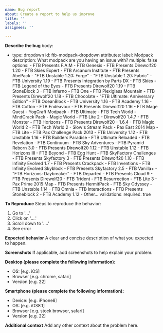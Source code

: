 ```yaml
---
name: Bug report
about: Create a report to help us improve
title: ''
labels: ''
assignees: ''

---
```


**Describe the bug**
body:
  - type: dropdown
    id: ftb-modpack-dropdown
    attributes:
      label: Modpack
      description: What modpack are you having an issue with?
      multiple: false
      options:
        - FTB Presents F.A.M
        - FTB Genesis
        - FTB Presents Direwolf20 1.20
        - FTB Skies Expert
        - FTB Arcanum Institute
        - FTB Presents AbePack
        - "FTB Unstable 1.20: Forge"
        - "FTB Unstable 1.20: Fabric"
        - FTB University 1.19
        - FTB Presents Integration by Parts DX
        - FTB Skies
        - FTB Legend of the Eyes
        - FTB Presents Direwolf20 1.19
        - FTB StoneBlock 3
        - FTB Inferno
        - FTB One
        - FTB Plexiglass Mountain
        - FTB Presents Direwolf20 1.18
        - FTB Chocolate
        - "FTB Ultimate: Anniversary Edition"
        - FTB OceanBlock
        - FTB University 1.16
        - FTB Academy 1.16
        - FTB Cotton
        - FTB Endeavour
        - FTB Presents Direwolf20 1.16
        - FTB Mage Quest
        - YogCraft Modpack
        - FTB Ultimate
        - FTB Tech World
        - MindCrack Pack
        - Magic World
        - FTB Lite 2
        - Direwolf20 1.4.7
        - FTB Monster
        - FTB Horizons
        - FTB Presents Direwolf20 - 1.6.4
        - FTB Magic World 2
        - FTB Tech World 2
        - Slow's Stream Pack
        - Pax East 2014 Map
        - FTB Lite
        - FTB Pax Challenge Pack 2013
        - FTB University 1.12
        - FTB Unstable 1.16
        - FTB Builders Paradise
        - FTB Ultimate Reloaded
        - FTB Revelation
        - FTB Continuum
        - FTB Sky Adventures
        - FTB Pyramid Reborn 3.0
        - FTB Presents Direwolf20 1.12
        - FTB Unstable 1.12
        - FTB Horizons III
        - FTB Beyond
        - FTB Egg Hunt
        - FTB SkyFactory Challenges
        - FTB Presents Skyfactory 3
        - FTB Presents Direwolf20 1.10
        - FTB Infinity Evolved 1.7
        - FTB Presents Crackpack
        - FTB Inventions
        - FTB Infinity Evolved Skyblock
        - FTB Presents Skyfactory 2.5
        - FTB Vanilla+
        - "FTB Horizons: Daybreaker"
        - FTB Departed
        - FTB Presents Cloud 9
        - FTB Presents Direwolf20
        - FTB Trident
        - FTB Resurrection
        - FTB Lite 3
        - Pax Prime 2015 Map
        - FTB Presents HermitPack
        - FTB Sky Odyssey
        - FTB Unstable 1.14
        - FTB Omnia
        - FTB Interactions
        - FTB Presents Stoneblock 2
        - FTB Academy 1.12
        - Other...
    validations:
      required: true
    
**To Reproduce**
Steps to reproduce the behavior:
1. Go to '...'
2. Click on '....'
3. Scroll down to '....'
4. See error

**Expected behavior**
A clear and concise description of what you expected to happen.

**Screenshots**
If applicable, add screenshots to help explain your problem.

**Desktop (please complete the following information):**
 - OS: [e.g. iOS]
 - Browser [e.g. chrome, safari]
 - Version [e.g. 22]

**Smartphone (please complete the following information):**
 - Device: [e.g. iPhone6]
 - OS: [e.g. iOS8.1]
 - Browser [e.g. stock browser, safari]
 - Version [e.g. 22]

**Additional context**
Add any other context about the problem here.
